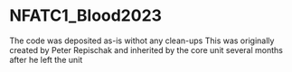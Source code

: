 # NFATC1_Blood2023
The code was deposited as-is withot any clean-ups
This was originally created by Peter Repischak and inherited by the core unit several months after he left the unit